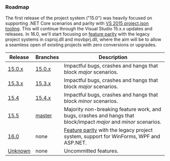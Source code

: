 ### Roadmap

The first release of the project system ("15.0") was heavily focused on supporting .NET Core scenarios and parity with [VS 2015 project.json tooling](https://github.com/dotnet/roslyn-project-system/issues?utf8=%E2%9C%93&q=label%3AParity-XProj%20). This will continue through the Visual Studio 15.x.x updates and releases. In 16.0, we'll start focusing on [feature parity](https://github.com/dotnet/roslyn-project-system/labels/Parity-VSLangProj) with the legacy project systems in csproj.dll and msvbprj.dll, where the aim will be to allow a seamless open of existing projects with zero conversions or upgrades.

|Release|Branches|Description|
|-------|--------|--------|
|[15.0.x](https://github.com/dotnet/roslyn-project-system/milestone/4)|[15.0.x](https://github.com/dotnet/roslyn-project-system/tree/dev15.0.x)|Impactful bugs, crashes and hangs that block _major_ scenarios.
|[15.3.x](https://github.com/dotnet/roslyn-project-system/milestone/7)|[15.3.x](https://github.com/dotnet/project-system/tree/dev15.3.x)|Impactful bugs, crashes and hangs that block _major_ scenarios.
|[15.4](https://github.com/dotnet/project-system/milestone/17)|[15.4.x](https://github.com/dotnet/project-system/tree/dev15.4.x)|Impactful bugs, crashes and hangs that block _minor_ scenarios.
|[15.5](https://github.com/dotnet/project-system/milestone/16)|[master](https://github.com/dotnet/roslyn-project-system/tree/master)|Majority non-breaking feature work, and bugs, crashes and hangs that block/impact _major_ and _minor_ scenarios.
|[16.0](https://github.com/dotnet/roslyn-project-system/milestone/12)|none|[Feature parity](https://github.com/dotnet/project-system/issues?q=is%3Aopen+is%3Aissue+label%3AParity-VSLangProj) with the legacy project system, support for WinForms, WPF and ASP.NET.
|[Unknown](https://github.com/dotnet/roslyn-project-system/milestone/5)|none|Uncommitted features.
